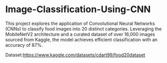 # Image-Classification-Using-CNN
This project explores the application of Convolutional Neural Networks (CNNs) to classify food images into 20 distinct categories. Leveraging the MobileNetV2 architecture and a curated dataset of over 16,000 images sourced from Kaggle, the model achieves efficient classification with an accuracy of 87%.

Dataset:https://www.kaggle.com/datasets/cdart99/food20dataset
